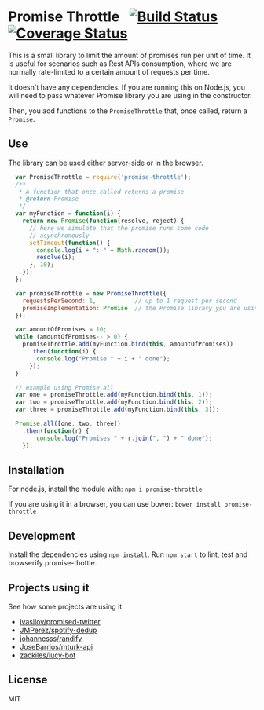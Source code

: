 Promise Throttle &nbsp; [![Build Status](https://api.travis-ci.org/JMPerez/promise-throttle.svg)](https://travis-ci.org/JMPerez/promise-throttle/) [![Coverage Status](https://coveralls.io/repos/github/JMPerez/promise-throttle/badge.svg?branch=master)](https://coveralls.io/r/JMPerez/promise-throttle?branch=master)
==================

This is a small library to limit the amount of promises run per unit of time. It is useful for scenarios such as Rest APIs consumption, where we are normally rate-limited to a certain amount of requests per time.

It doesn't have any dependencies. If you are running this on Node.js, you will need to pass whatever Promise library you are using in the constructor.

Then, you add functions to the `PromiseThrottle` that, once called, return a `Promise`.

## Use

The library can be used either server-side or in the browser.

```javascript
  var PromiseThrottle = require('promise-throttle');
  /**
   * A function that once called returns a promise
   * @return Promise
   */
  var myFunction = function(i) {
    return new Promise(function(resolve, reject) {
      // here we simulate that the promise runs some code
      // asynchronously
      setTimeout(function() {
        console.log(i + ": " + Math.random());
        resolve(i);
      }, 10);
    });
  };

  var promiseThrottle = new PromiseThrottle({
    requestsPerSecond: 1,           // up to 1 request per second
    promiseImplementation: Promise  // the Promise library you are using
  });

  var amountOfPromises = 10;
  while (amountOfPromises-- > 0) {
    promiseThrottle.add(myFunction.bind(this, amountOfPromises))
      .then(function(i) {
        console.log("Promise " + i + " done");
      });
  }

  // example using Promise.all
  var one = promiseThrottle.add(myFunction.bind(this, 1));
  var two = promiseThrottle.add(myFunction.bind(this, 2));
  var three = promiseThrottle.add(myFunction.bind(this, 3));

  Promise.all([one, two, three])
    .then(function(r) {
        console.log("Promises " + r.join(", ") + " done");
    });
```

## Installation

For node.js, install the module with: `npm i promise-throttle`

If you are using it in a browser, you can use bower: `bower install promise-throttle`

## Development

Install the dependencies using `npm install`.
Run `npm start` to lint, test and browserify promise-thottle.

## Projects using it

See how some projects are using it:

- [ivasilov/promised-twitter](https://github.com/ivasilov/promised-twitter)
- [JMPerez/spotify-dedup](https://github.com/JMPerez/spotify-dedup)
- [johannesss/randify](https://github.com/johannesss/randify)
- [JoseBarrios/mturk-api](https://github.com/JoseBarrios/mturk-api)
- [zackiles/lucy-bot](https://github.com/zackiles/lucy-bot)

## License

MIT

